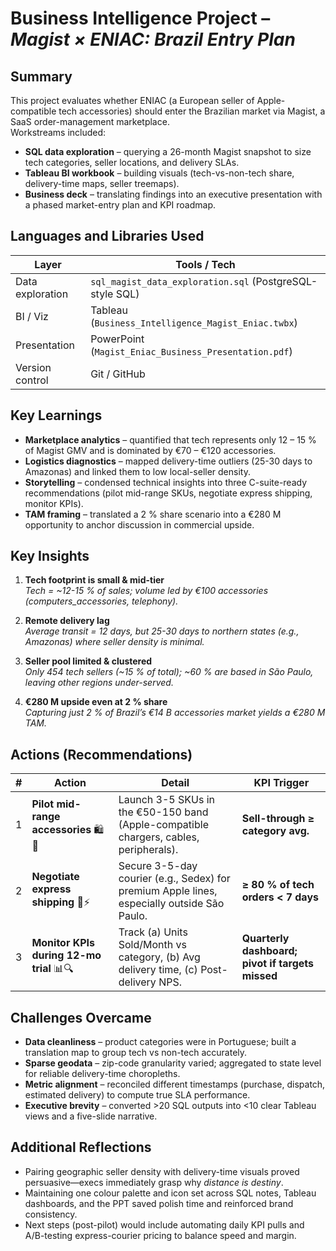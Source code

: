 # Business Intelligence Project – *Magist × ENIAC: Brazil Entry Plan*

## Summary
This project evaluates whether ENIAC (a European seller of Apple-compatible tech accessories) should enter the Brazilian market via Magist, a SaaS order-management marketplace.  
Workstreams included:

* **SQL data exploration** – querying a 26-month Magist snapshot to size tech categories, seller locations, and delivery SLAs.  
* **Tableau BI workbook** – building visuals (tech-vs-non-tech share, delivery-time maps, seller treemaps).  
* **Business deck** – translating findings into an executive presentation with a phased market-entry plan and KPI roadmap.

## Languages and Libraries Used
| Layer | Tools / Tech |
|-------|--------------|
| Data exploration | `sql_magist_data_exploration.sql` (PostgreSQL-style SQL) |
| BI / Viz | Tableau (`Business_Intelligence_Magist_Eniac.twbx`) |
| Presentation | PowerPoint (`Magist_Eniac_Business_Presentation.pdf`) |
| Version control | Git / GitHub |

## Key Learnings
* **Marketplace analytics** – quantified that tech represents only 12 – 15 % of Magist GMV and is dominated by €70 – €120 accessories.  
* **Logistics diagnostics** – mapped delivery-time outliers (25-30 days to Amazonas) and linked them to low local-seller density.  
* **Storytelling** – condensed technical insights into three C-suite-ready recommendations (pilot mid-range SKUs, negotiate express shipping, monitor KPIs).  
* **TAM framing** – translated a 2 % share scenario into a €280 M opportunity to anchor discussion in commercial upside.

## Key Insights
1. **Tech footprint is small & mid-tier**  
   *Tech = ~12-15 % of sales; volume led by €100 accessories (computers_accessories, telephony).*

2. **Remote delivery lag**  
   *Average transit = 12 days, but 25-30 days to northern states (e.g., Amazonas) where seller density is minimal.*

3. **Seller pool limited & clustered**  
   *Only 454 tech sellers (~15 % of total); ~60 % are based in São Paulo, leaving other regions under-served.*

4. **€280 M upside even at 2 % share**  
   *Capturing just 2 % of Brazil’s €14 B accessories market yields a €280 M TAM.*

## Actions (Recommendations)
| # | Action | Detail | KPI Trigger |
|---|--------|--------|-------------|
| 1 | **Pilot mid-range accessories** 🛍️🔌 | Launch 3-5 SKUs in the €50-150 band (Apple-compatible chargers, cables, peripherals). | **Sell-through ≥ category avg.** |
| 2 | **Negotiate express shipping** 🚚⚡ | Secure 3-5-day courier (e.g., Sedex) for premium Apple lines, especially outside São Paulo. | **≥ 80 % of tech orders < 7 days** |
| 3 | **Monitor KPIs during 12-mo trial** 📊🔍 | Track (a) Units Sold/Month vs category, (b) Avg delivery time, (c) Post-delivery NPS. | **Quarterly dashboard; pivot if targets missed** |

## Challenges Overcame
* **Data cleanliness** – product categories were in Portuguese; built a translation map to group tech vs non-tech accurately.  
* **Sparse geodata** – zip-code granularity varied; aggregated to state level for reliable delivery-time choropleths.  
* **Metric alignment** – reconciled different timestamps (purchase, dispatch, estimated delivery) to compute true SLA performance.  
* **Executive brevity** – converted >20 SQL outputs into <10 clear Tableau views and a five-slide narrative.

## Additional Reflections
* Pairing geographic seller density with delivery-time visuals proved persuasive—execs immediately grasp why *distance is destiny*.  
* Maintaining one colour palette and icon set across SQL notes, Tableau dashboards, and the PPT saved polish time and reinforced brand consistency.  
* Next steps (post-pilot) would include automating daily KPI pulls and A/B-testing express-courier pricing to balance speed and margin.
